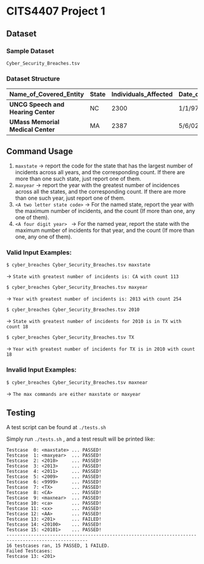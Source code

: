 # CITS4407 Project 1

## Dataset

### Sample Dataset

`Cyber_Security_Breaches.tsv`

### Dataset Structure

| **Name_of_Covered_Entity**         | **State** | **Individuals_Affected** | **Date_of_Breach** | **Type_of_Breach**             | **Location_of_Breached_Information** | **Summary** | **year** | **index**   |
| ---------------------------------- | --------- | ------------------------ | ------------------ | ------------------------------ | ------------------------------------ | ----------- | -------- | ----------- |
| **UNCG Speech and Hearing Center** | NC        | 2300                     | 1/1/97             | Hacking/IT Incident            | Desktop Computer                     |             | 1997     | 32343736038 |
| **UMass Memorial Medical Center**  | MA        | 2387                     | 5/6/02             | Unauthorized Access/Disclosure | Electronic Medical Record, Paper     |             | 2002     | 36925152965 |

## Command Usage

1. `maxstate` -> report the code for the state that has the largest number of incidents across all years, and the corresponding count. If there are more than one such state, just report one of them.
2. `maxyear` -> report the year with the greatest number of incidences across all the states, and the corresponding count. If there are more than one such year, just report one of them.
3. `<A two letter state code>` -> For the named state, report the year with the maximum number of incidents, and the count (If more than one, any one of them).
4. `<A four digit year> ` -> For the named year, report the state with the maximum number of incidents for that year, and the count (If more than one, any one of them).

### Valid Input Examples:

`$ cyber_breaches Cyber_Security_Breaches.tsv maxstate`

-> `State with greatest number of incidents is: CA with count 113`

`$ cyber_breaches Cyber_Security_Breaches.tsv maxyear`

-> `Year with greatest number of incidents is: 2013 with count 254`

`$ cyber_breaches Cyber_Security_Breaches.tsv 2010`

-> `State with greatest number of incidents for 2010 is in TX with count 18`

`$ cyber_breaches Cyber_Security_Breaches.tsv TX`

-> `Year with greatest number of incidents for TX is in 2010 with count 18`

### Invalid Input Examples:

`$ cyber_breaches Cyber_Security_Breaches.tsv maxnear`

-> `The max commands are either maxstate or maxyear`

## Testing

A test script can be found at `./tests.sh`

Simply run `./tests.sh` , and a test result will be printed like:

```
Testcase  0: <maxstate> ... PASSED!
Testcase  1: <maxyear>  ... PASSED!
Testcase  2: <2010>     ... PASSED!
Testcase  3: <2013>     ... PASSED!
Testcase  4: <2011>     ... PASSED!
Testcase  5: <2009>     ... PASSED!
Testcase  6: <9999>     ... PASSED!
Testcase  7: <TX>       ... PASSED!
Testcase  8: <CA>       ... PASSED!
Testcase  9: <maxnear>  ... PASSED!
Testcase 10: <ca>       ... PASSED!
Testcase 11: <xx>       ... PASSED!
Testcase 12: <AA>       ... PASSED!
Testcase 13: <201>      ... FAILED!
Testcase 14: <20100>    ... PASSED!
Testcase 15: <20101>    ... PASSED!
----------------------------------------------------------------------------------------------------
16 testcases ran, 15 PASSED, 1 FAILED.
Failed Testcases: 
Testcase 13: <201>
```


